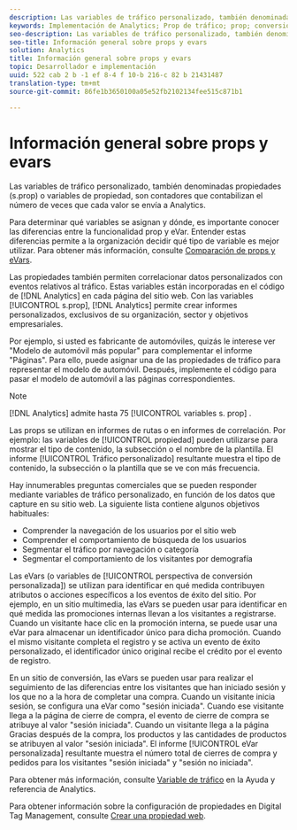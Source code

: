 ```yaml
---
description: Las variables de tráfico personalizado, también denominadas propiedades (s.prop) o variables de propiedad, son contadores que contabilizan el número de veces que cada valor se envía a Analytics.
keywords: Implementación de Analytics; Prop de tráfico; prop; conversión; evar; s. prop; perspectiva de conversión personalizada; variable de tráfico
seo-description: Las variables de tráfico personalizado, también denominadas propiedades (s.prop) o variables de propiedad, son contadores que contabilizan el número de veces que cada valor se envía a Analytics.
seo-title: Información general sobre props y evars
solution: Analytics
title: Información general sobre props y evars
topic: Desarrollador e implementación
uuid: 522 cab 2 b -1 ef 8-4 f 10-b 216-c 82 b 21431487
translation-type: tm+mt
source-git-commit: 86fe1b3650100a05e52fb2102134fee515c871b1

---
```



# Información general sobre props y evars

Las variables de tráfico personalizado, también denominadas propiedades (s.prop) o variables de propiedad, son contadores que contabilizan el número de veces que cada valor se envía a Analytics.

Para determinar qué variables se asignan y dónde, es importante conocer las diferencias entre la funcionalidad prop y eVar. Entender estas diferencias permite a la organización decidir qué tipo de variable es mejor utilizar. Para obtener más información, consulte [Comparación de props y eVars](../../../implement/analytics-terminology-basics/c-props-evars/props-vs-evars.md#concept_6E55483C1EC24566B5D3B2736E766EBC).

Las propiedades también permiten correlacionar datos personalizados con eventos relativos al tráfico. Estas variables están incorporadas en el código de [!DNL Analytics] en cada página del sitio web. Con las variables [!UICONTROL s.prop], [!DNL Analytics] permite crear informes personalizados, exclusivos de su organización, sector y objetivos empresariales.

Por ejemplo, si usted es fabricante de automóviles, quizás le interese ver "Modelo de automóvil más popular" para complementar el informe "Páginas". Para ello, puede asignar una de las propiedades de tráfico para representar el modelo de automóvil. Después, implemente el código para pasar el modelo de automóvil a las páginas correspondientes.

>[!NOTE]
>
>[!DNL Analytics] admite hasta 75 [!UICONTROL variables s. prop] .

Las props se utilizan en informes de rutas o en informes de correlación. Por ejemplo: las variables de [!UICONTROL propiedad] pueden utilizarse para mostrar el tipo de contenido, la subsección o el nombre de la plantilla. El informe [!UICONTROL Tráfico personalizado] resultante muestra el tipo de contenido, la subsección o la plantilla que se ve con más frecuencia.

Hay innumerables preguntas comerciales que se pueden responder mediante variables de tráfico personalizado, en función de los datos que capture en su sitio web. La siguiente lista contiene algunos objetivos habituales:

* Comprender la navegación de los usuarios por el sitio web
* Comprender el comportamiento de búsqueda de los usuarios
* Segmentar el tráfico por navegación o categoría
* Segmentar el comportamiento de los visitantes por demografía

Las eVars (o variables de [!UICONTROL perspectiva de conversión personalizada]) se utilizan para identificar en qué medida contribuyen atributos o acciones específicos a los eventos de éxito del sitio. Por ejemplo, en un sitio multimedia, las eVars se pueden usar para identificar en qué medida las promociones internas llevan a los visitantes a registrarse. Cuando un visitante hace clic en la promoción interna, se puede usar una eVar para almacenar un identificador único para dicha promoción. Cuando el mismo visitante completa el registro y se activa un evento de éxito personalizado, el identificador único original recibe el crédito por el evento de registro.

En un sitio de conversión, las eVars se pueden usar para realizar el seguimiento de las diferencias entre los visitantes que han iniciado sesión y los que no a la hora de completar una compra. Cuando un visitante inicia sesión, se configura una eVar como "sesión iniciada". Cuando ese visitante llega a la página de cierre de compra, el evento de cierre de compra se atribuye al valor "sesión iniciada". Cuando un visitante llega a la página Gracias después de la compra, los productos y las cantidades de productos se atribuyen al valor "sesión iniciada". El informe [!UICONTROL eVar personalizada] resultante muestra el número total de cierres de compra y pedidos para los visitantes "sesión iniciada" y "sesión no iniciada".

Para obtener más información, consulte [Variable de tráfico](https://marketing.adobe.com/resources/help/en_US/reference/traffic_var.html) en la Ayuda y referencia de Analytics.

Para obtener información sobre la configuración de propiedades en Digital Tag Management, consulte [Crear una propiedad web](../../../implement/c-implement-with-dtm/t-create-web-property.md#task_960467FBB7A54499AC228CB3AA3C4123).
